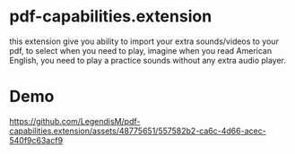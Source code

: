 # pdf-capabilities.extension
this extension give you ability to import your extra sounds/videos to your pdf, to select when you need to play, imagine when you read American English, you need to play a practice sounds without any extra audio player.

# Demo
https://github.com/LegendisM/pdf-capabilities.extension/assets/48775651/557582b2-ca6c-4d66-acec-540f9c63acf9

